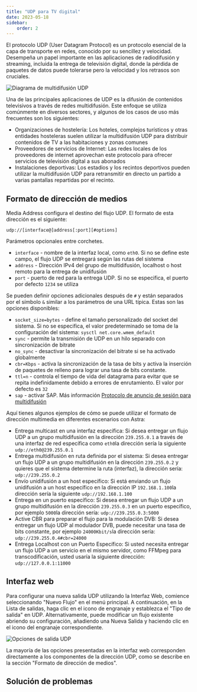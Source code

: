 ```yaml
---
title: "UDP para TV digital"
date: 2023-05-18
sidebar:
    order: 2
---
```


El protocolo UDP (User Datagram Protocol) es un protocolo esencial de la capa de transporte en redes, conocido por su sencillez y velocidad. Desempeña un papel importante en las aplicaciones de radiodifusión y streaming, incluida la entrega de televisión digital, donde la pérdida de paquetes de datos puede tolerarse pero la velocidad y los retrasos son cruciales.

![Diagrama de multidifusión UDP](https://cdn.cesbo.com/help/astra/delivery/udp.svg)

Una de las principales aplicaciones de UDP es la difusión de contenidos televisivos a través de redes multidifusión. Este enfoque se utiliza comúnmente en diversos sectores, y algunos de los casos de uso más frecuentes son los siguientes:

- Organizaciones de hostelería: Los hoteles, complejos turísticos y otras entidades hosteleras suelen utilizar la multidifusión UDP para distribuir contenidos de TV a las habitaciones y zonas comunes
- Proveedores de servicios de Internet: Las redes locales de los proveedores de internet aprovechan este protocolo para ofrecer servicios de televisión digital a sus abonados
- Instalaciones deportivas: Los estadios y los recintos deportivos pueden utilizar la multidifusión UDP para retransmitir en directo un partido a varias pantallas repartidas por el recinto.

## Formato de dirección de medios[](https://help.cesbo.com/astra/delivery/broadcasting/udp#media-address-format)

Media Address configura el destino del flujo UDP. El formato de esta dirección es el siguiente:

```
udp://[interface@]address[:port][#options]
```

Parámetros opcionales entre corchetes.

- `interface` - nombre de la interfaz local, como `eth0`. Si no se define este campo, el flujo UDP se entregará según las rutas del sistema
- `address` - Dirección IPv4 del grupo de multidifusión, localhost o host remoto para la entrega de unidifusión
- `port` - puerto de red para la entrega UDP. Si no se especifica, el puerto por defecto `1234` se utiliza

Se pueden definir opciones adicionales después de `#` y están separados por el símbolo `&` similar a los parámetros de una URL típica. Estas son las opciones disponibles:

- `socket_size=bytes` - define el tamaño personalizado del socket del sistema. Si no se especifica, el valor predeterminado se toma de la configuración del sistema: `sysctl net.core.wmem_default`
- `sync` - permite la transmisión de UDP en un hilo separado con sincronización de bitrate
- `no_sync` - desactivar la sincronización del bitrate si se ha activado globalmente
- `cbr=Kbps` - activa la sincronización de la tasa de bits y activa la inserción de paquetes de relleno para lograr una tasa de bits constante.
- `ttl=n` - controla el tiempo de vida del datagrama para evitar que se repita indefinidamente debido a errores de enrutamiento. El valor por defecto es `32`
- `sap` - activar SAP. Más información [Protocolo de anuncio de sesión para multidifusión](https://help.cesbo.com/astra/delivery/broadcasting/sap)

Aquí tienes algunos ejemplos de cómo se puede utilizar el formato de dirección multimedia en diferentes escenarios con Astra:

- Entrega multicast en una interfaz específica: Si desea entregar un flujo UDP a un grupo multidifusión en la dirección `239.255.0.1` a través de una interfaz de red específica como `eth0`la dirección sería la siguiente `udp://eth0@239.255.0.1`
- Entrega multidifusión en ruta definida por el sistema: Si desea entregar un flujo UDP a un grupo multidifusión en la dirección `239.255.0.2` y quieres que el sistema determine la ruta (interfaz), la dirección sería: `udp://239.255.0.2`
- Envío unidifusión a un host específico: Si está enviando un flujo unidifusión a un host específico en la dirección IP `192.168.1.100`la dirección sería la siguiente `udp://192.168.1.100`
- Entrega en un puerto específico: Si desea entregar un flujo UDP a un grupo multidifusión en la dirección `239.255.0.3` en un puerto específico, por ejemplo `5000`la dirección sería: `udp://239.255.0.3:5000`
- Active CBR para preparar el flujo para la modulación DVB: Si desea entregar un flujo UDP al modulador DVB, puede necesitar una tasa de bits constante, por ejemplo `24000Kbit/s`la dirección sería: `udp://239.255.0.4#cbr=24000`
- Entrega Localhost con un Puerto Específico: Si usted necesita entregar un flujo UDP a un servicio en el mismo servidor, como FFMpeg para transcodificación, usted usaría la siguiente dirección: `udp://127.0.0.1:11000`

## Interfaz web[](https://help.cesbo.com/astra/delivery/broadcasting/udp#web-interface)

Para configurar una nueva salida UDP utilizando la Interfaz Web, comience seleccionando "Nuevo Flujo" en el menú principal. A continuación, en la Lista de salidas, haga clic en el icono de engranaje y establezca el "Tipo de salida" en UDP. Alternativamente, puede modificar un flujo existente abriendo su configuración, añadiendo una Nueva Salida y haciendo clic en el icono del engranaje correspondiente.

![Opciones de salida UDP](https://cdn.cesbo.com/help/astra/delivery/broadcasting/udp/options.png)

La mayoría de las opciones presentadas en la interfaz web corresponden directamente a los componentes de la dirección UDP, como se describe en la sección "Formato de dirección de medios".

## Solución de problemas
